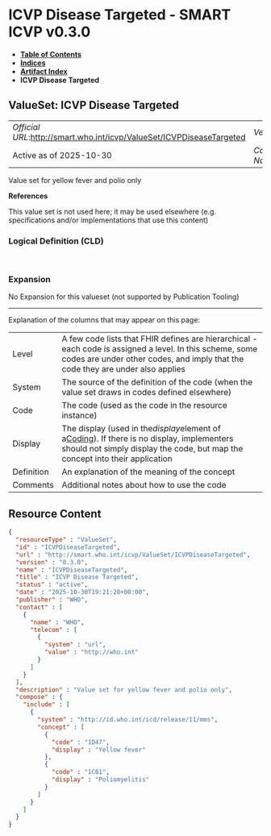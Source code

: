 # ICVP Disease Targeted - SMART ICVP v0.3.0

* [**Table of Contents**](toc.md)
* [**Indices**](indices.md)
* [**Artifact Index**](artifacts.md)
* **ICVP Disease Targeted**

## ValueSet: ICVP Disease Targeted 

| | |
| :--- | :--- |
| *Official URL*:http://smart.who.int/icvp/ValueSet/ICVPDiseaseTargeted | *Version*:0.3.0 |
| Active as of 2025-10-30 | *Computable Name*:ICVPDiseaseTargeted |

 
Value set for yellow fever and polio only 

 **References** 

This value set is not used here; it may be used elsewhere (e.g. specifications and/or implementations that use this content)

### Logical Definition (CLD)

 

### Expansion

No Expansion for this valueset (not supported by Publication Tooling)

-------

 Explanation of the columns that may appear on this page: 

| | |
| :--- | :--- |
| Level | A few code lists that FHIR defines are hierarchical - each code is assigned a level. In this scheme, some codes are under other codes, and imply that the code they are under also applies |
| System | The source of the definition of the code (when the value set draws in codes defined elsewhere) |
| Code | The code (used as the code in the resource instance) |
| Display | The display (used in the*display*element of a[Coding](http://hl7.org/fhir/R4/datatypes.html#Coding)). If there is no display, implementers should not simply display the code, but map the concept into their application |
| Definition | An explanation of the meaning of the concept |
| Comments | Additional notes about how to use the code |



## Resource Content

```json
{
  "resourceType" : "ValueSet",
  "id" : "ICVPDiseaseTargeted",
  "url" : "http://smart.who.int/icvp/ValueSet/ICVPDiseaseTargeted",
  "version" : "0.3.0",
  "name" : "ICVPDiseaseTargeted",
  "title" : "ICVP Disease Targeted",
  "status" : "active",
  "date" : "2025-10-30T19:21:20+00:00",
  "publisher" : "WHO",
  "contact" : [
    {
      "name" : "WHO",
      "telecom" : [
        {
          "system" : "url",
          "value" : "http://who.int"
        }
      ]
    }
  ],
  "description" : "Value set for yellow fever and polio only",
  "compose" : {
    "include" : [
      {
        "system" : "http://id.who.int/icd/release/11/mms",
        "concept" : [
          {
            "code" : "1D47",
            "display" : "Yellow fever"
          },
          {
            "code" : "1C81",
            "display" : "Poliomyelitis"
          }
        ]
      }
    ]
  }
}

```
